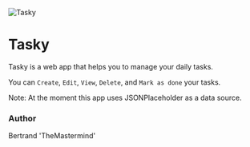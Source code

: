 ![Tasky](https://res.cloudinary.com/dhnalykju/image/upload/v1607561150/avatar/tasky_h4elxw.png)

# Tasky

Tasky is a web app that helps you to manage your daily tasks.

You can `Create`, `Edit`, `View`, `Delete`, and `Mark as done` your tasks.

Note: At the moment this app uses JSONPlaceholder as a data source.


### Author
Bertrand 'TheMastermind'
